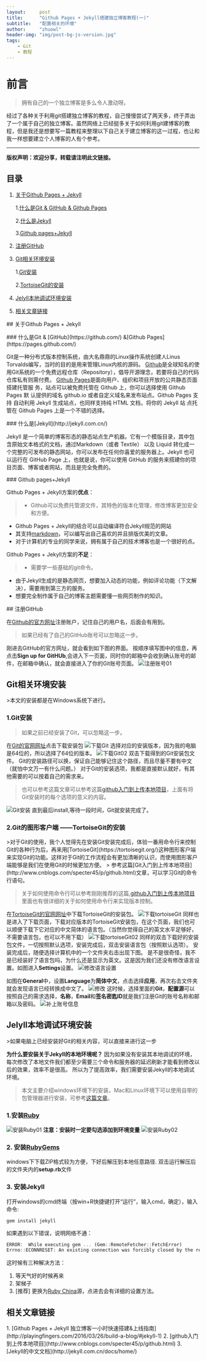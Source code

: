 ```yaml
---
layout:     post
title:      "Github Pages + Jekyll搭建独立博客教程(一)"
subtitle:   "配置相关的环境"
author:     "zhuowl"
header-img: "img/post-bg-js-version.jpg"
tags:
    - Git
    - 教程
---
```

# 前言
>拥有自己的一个独立博客是多么令人激动呀。

经过了各种关于利用git搭建独立博客的教程，自己慢慢尝试了两天多，终于弄出了一个属于自己的独立博客。虽然网络上已经挺多关于如何利用git建博客的教程，但是我还是想要写一篇教程来整理以下自己关于建立博客的这一过程，也让和我一样想要建立个人博客的人有个参考。

---
**版权声明：欢迎分享，转载请注明此文链接。**




## 目录
1. [关于Github Pages + Jekyll](#github-pages--jektll-is-what)

	1.[什么是Git & GitHub & Github Pages](#Git-GitHub-GitPages)

	2.[什么是Jekyll](#Jekyll-01)

	3.[Github pages+Jekyll](#Github-pages-Jekyll)
2. [注册GitHub](#github)
3. [Git相关环境安装](#install-git)

	1.[Git安装](install-git-01)

	2.[TortoiseGit的安装](install-git-02)
4. [Jelyll本地调试环境安装](#install-jekyll)
5. [相关文章链接](#about01)

<p id = "github-pages--jektll-is-what"></p>
## 关于Github Pages + Jekyll
<p id = "Git-GitHub-GitPages"></p>
### 什么是Git & [GitHub](https://github.com/) &[Github Pages](https://pages.github.com/)

Git是一种分布式版本控制系统，由大名鼎鼎的Linux操作系统创建人Linus Torvalds编写，当时的目的是用来管理Linux内核的源码。
[Github](https://github.com/)是全球知名的使用Git系统的一个免费远程仓库（Repository），倡导开源理念，若要将自己的代码仓库私有则需付费。
[Github Pages](https://pages.github.com/)是面向用户、组织和项目开放的公共静态页面搭建托管服 务，站点可以被免费托管在 Github 上，你可以选择使用 Github Pages 默 认提供的域名 github.io 或者自定义域名来发布站点。Github Pages 支持 自动利用 Jekyll 生成站点，也同样支持纯 HTML 文档，将你的 Jekyll 站 点托管在 Github Pages 上是一个不错的选择。

<p id = "Jekyll-01"></p>
### 什么是[Jekyll](http://jekyll.com.cn/)

Jekyll 是一个简单的博客形态的静态站点生产机器。它有一个模版目录，其中包含原始文本格式的文档，通过Markdown（或者 Textile） 以及 Liquid 转化成一个完整的可发布的静态网站，你可以发布在任何你喜爱的服务器上。Jekyll 也可以运行在 GitHub Page 上，也就是说，你可以使用 GitHub 的服务来搭建你的项目页面、博客或者网站，而且是完全免费的。
<p id = "Github-pages-Jekyll"></p>
### Github pages+Jekyll

Github Pages + Jekyll方案的**优点**：
>- Github可以免费托管源文件，其特色的版本化管理，修改博客更加安全和方便。
- Github Pages + Jekyll的结合可以自动编译符合Jekyll规范的网站
- 其支持[markdown](https://sspai.com/post/25137)，可以编写出自己喜欢的并且排版优美的文章。
- 对于计算机的专业的同学来说，拥有属于自己的技术博客也是一个很好的点。

Github Pages + Jekyll方案的**不足**：
>- 需要学一些基础的git命令。
- 由于Jekyll生成的是静态网页，想要加入动态的功能，例如评论功能（下文解决），需要用到第三方的服务。
- 想要完全制作属于自己的博客主题需要懂一些网页制作的知识。

<p id = "github"></p>
## 注册GitHub

在[Github的官方网址](https://github.com/)注册账户，记住自己的用户名，后面会有用到。
>如果已经有了自己的GitHub账号可以忽略这一步。

刚进去GitHub的官方网址，就会看到如下图的界面。
按顺序填写图中的信息，再点击**Sign up for GitHUb**,会进入下一页面，同时你的邮箱中会收到确认账号的邮件，在邮箱中确认，就会直接进入了你的Git账号页面。
![注册账号01](/img/in-post/post-build-a-blog/git01.png)



## Git相关环境安装
<p id = "install-git"></p>
>本文的安装都是在Windows系统下进行。

### 1.Git安装
<p id = "install-git-01"></p>

>如果之前已经安装了Git，可以忽略这一步。

在[Git的官网网址](https://git-scm.com/)点击下载安装包
![下载Git](/img/in-post/post-build-a-blog/git-setup.png)
选择对应的安装版本，因为我的电脑是64位的，所以选择了64位的版本。
![下载Git02](/img/in-post/post-build-a-blog/git-setup02.png)
双击下载得到的Git安装包文件。
Git的安装路径可以换，保证自己能够记住这个路径，而且尽量不要有中文（就怕中文万一有什么问题。）
对于Git的安装选项，我都是直接默认就好，有其他需要的可以按着自己的需求来。

>也可以参考这篇文章可以参考这篇[github入门到上传本地项目](http://www.cnblogs.com/specter45/p/github.html)，上面有将Git安装时的每个选项的意义的内容。

![Git安装](/img/in-post/post-build-a-blog/git-setup03.png)
直到最后install,等待一段时间，Git就安装完成了。

### 2.Git的图形客户端 ——TortoiseGit的安装
<p id = "install-git-02"></p>
>对于Git的使用，我个人觉得先在安装Git安装完成后，体验一番用命令行来控制Git的各种行为后，再来用[TortoiseGit](https://tortoisegit.org/)这种图形客户端来实现Git的功能。这样对于Git的工作流程会有更加清晰的认识，而使用图形客户端能够是我们在使用Git的时候更加方便。
> 参考这篇[Git入门到上传本地项目](http://www.cnblogs.com/specter45/p/github.html)文章，可以学习Git的命令行语句。


>关于如何使用命令行可以参考刚刚推荐的这篇[ github入门到上传本地项目](http://www.cnblogs.com/specter45/p/github.html)
里面也有很详细的关于如何使用命令行来实现版本控制。



在[TortoiseGit的官网网址](https://tortoisegit.org/)中下载TortoiseGit的安装包。
![下载tortoiseGit](/img/in-post/post-build-a-blog/git-setup05.png)
同样也是进入了下载页面，下载对应版本的TortoiseGit安装包，在这个页面，我们也可以顺便下载下它对应的中文简体的语言包。（当然你觉得自己的英文水平足够好，不需要语言包，也可以不用下载）
![下载tortoiseGit02](/img/in-post/post-build-a-blog/git-setup04.png)
同样的双击下载好的安装包文件，一切按照默认选项，安装完成后，双击安装语言包（按照默认选项）。
安装完成后，随便选择计算机中的一个文件夹右击出现下图。
是不是很奇怪，我不是已经装好了语言包吗，为什么还是显示为英文。这是因为我们还没有修改语言设置。如图进入**Settings**设置。
![修改语言设置](/img/in-post/post-build-a-blog/git-setup07.png)

如图在**General**中，设置**Language**为**简体中文**，点击选择**应用**，再次右击文件夹就会发现语言已经转换成中文了。
![修改](/img/in-post/post-build-a-blog/git-setup08.png)
这时候，选择里面的**Git**，**配置源**可以按照自己的需求选择，**名称**，**Email**和**签名密匙ID**就是我们注册Git的账号名称和邮箱以及密码。
![补上账号信息](/img/in-post/post-build-a-blog/git-setup09.png)

## Jelyll本地调试环境安装
<p id = "install-jekyll"></p>
>如果电脑上已经安装好Git的相关内容，可以直接来进行这一步

**为什么要安装关于Jekyll的本地环境呢？**
因为如果没有安装其本地调试的环境，每次修改了本地文件我们都至少需要三个命令和服务器的延迟刷新才能看到修改以后的效果，效率不是很高。
所以为了提高效率，我们需要安装Jekyll的本地调试环境。
>本文主要介绍windows环境下的安装，Mac和Linux环境下可以使用自带的包管理器进行安装，可参考[这篇文章](http://www.cnblogs.com/daguo/p/4097263.html)。

### 1.安装[Ruby](https://rubyinstaller.org/downloads/)
![安装Ruby01](/img/in-post/post-build-a-blog/install-ruby-01.png)
**注意：安装时一定要勾选添加到环境变量**
![安装Ruby02](/img/in-post/post-build-a-blog/install-ruby-02.png)

### 2. 安装[RubyGems](https://rubygems.org/pages/download)
windows下下载ZIP格式较为方便，下好后解压到本地任意路径.
双击运行解压后的文件夹内的**setup.rb**文件

### 3. 安装Jekyll
打开windows的cmd终端（按win+R快捷键打开“运行”，输入cmd，确定），输入命令:
```
gem install jekyll
```

如果遇到以下错误，说明网络不通：
```js
ERROR:  While executing gem ... (Gem::RemoteFetcher::FetchError)
Errno::ECONNRESET: An existing connection was forcibly closed by the remote host.
```
这时候有三种解决方法：
1. 等天气好的时候再来
2. 架梯子
3. [推荐] 更换为[Ruby China](https://gems.ruby-china.org/)源，点进去会有详细的设置方法。


## 相关文章链接
<p id = "about01"></p>
1. [Github Pages + Jekyll 独立博客一小时快速搭建&上线指南](http://playingfingers.com/2016/03/26/build-a-blog/#jekyll-1)
2. [github入门到上传本地项目](http://www.cnblogs.com/specter45/p/github.html)
3. [Jekyll的中文文档](http://jekyll.com.cn/docs/home/)









